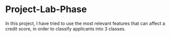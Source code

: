 # Project-Lab-Phase
In this project, I have tried to use the most relevant features that can affect a credit score, in order to classify applicants into 3 classes.
